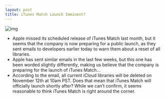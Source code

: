 ```yaml
---
layout: post
title: iTunes Match Launch Imminent?
---
```

![img](http://media.idownloadblog.com/wp-content/uploads/2011/11/iTunes-Match-Launch-Imminent.png)
* Apple missed its scheduled release of iTunes Match last month, but it seems that the company is now preparing for a public launch, as they sent emails to developers earlier today to warn them about a reset of all libraries.
* Apple has sent similar emails in the last few weeks, but this one has been worded slightly differently, making us believe that the company is preparing for the launch of iTunes Match…
* According to the email, all current iCloud libraries will be deleted on November 12th at 10am PST. Does that mean that iTunes Match will officially launch shortly after? While we can’t confirm, it seems reasonable to think iTunes Match is right around the corner.

